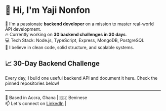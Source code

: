 # 👋 Hi, I'm Yaji Nonfon

🎯 I'm a passionate **backend developer** on a mission to master real-world API development.  
🔥 Currently working on **30 backend challenges in 30 days**.  
💻 Tech Stack: Node.js, TypeScript, Express, MongoDB, PostgreSQL  
🚀 I believe in clean code, solid structure, and scalable systems.

## 📈 30-Day Backend Challenge
Every day, I build one useful backend API and document it here. Check the pinned repositories below!  

---

📍 Based in Accra, Ghana | 🇧🇯 Beninese  
📫 Let's connect on [LinkedIn](https://www.linkedin.com/in/yaji-nonfon-7185a12a9) |   
